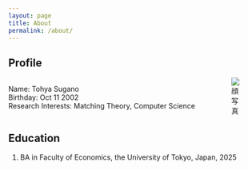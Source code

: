 ```yaml
---
layout: page
title: About
permalink: /about/
---
```


## Profile

<div style="display: flex;  justify-content: space-between;">
  <!-- 左側：テキスト -->
  <div style="flex: 1;">
    <ul style="list-style: none; padding-left: 0;">
      <li>Name: Tohya Sugano</li>
      <li>Birthday: Oct 11 2002</li>
      <li>Research Interests: Matching Theory, Computer Science</li>
    </ul>
  </div>

  <!-- 右側：写真 -->
  <div>
    <img src="/assets/picture.jpg" alt="顔写真" style="max-width: 30%; margin-left: auto;">
  </div>
</div>

## Education
1. BA in Faculty of Economics, the University of Tokyo, Japan, 2025
